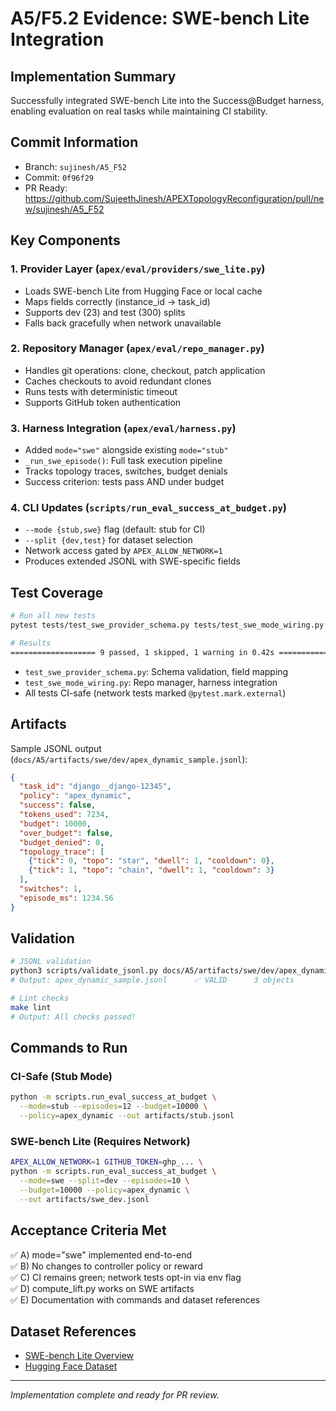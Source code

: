 # A5/F5.2 Evidence: SWE-bench Lite Integration

## Implementation Summary

Successfully integrated SWE-bench Lite into the Success@Budget harness, enabling evaluation on real tasks while maintaining CI stability.

## Commit Information
- Branch: `sujinesh/A5_F52`
- Commit: `0f96f29`
- PR Ready: https://github.com/SujeethJinesh/APEXTopologyReconfiguration/pull/new/sujinesh/A5_F52

## Key Components

### 1. Provider Layer (`apex/eval/providers/swe_lite.py`)
- Loads SWE-bench Lite from Hugging Face or local cache
- Maps fields correctly (instance_id → task_id)
- Supports dev (23) and test (300) splits
- Falls back gracefully when network unavailable

### 2. Repository Manager (`apex/eval/repo_manager.py`)
- Handles git operations: clone, checkout, patch application
- Caches checkouts to avoid redundant clones
- Runs tests with deterministic timeout
- Supports GitHub token authentication

### 3. Harness Integration (`apex/eval/harness.py`)
- Added `mode="swe"` alongside existing `mode="stub"`
- `_run_swe_episode()`: Full task execution pipeline
- Tracks topology traces, switches, budget denials
- Success criterion: tests pass AND under budget

### 4. CLI Updates (`scripts/run_eval_success_at_budget.py`)
- `--mode {stub,swe}` flag (default: stub for CI)
- `--split {dev,test}` for dataset selection
- Network access gated by `APEX_ALLOW_NETWORK=1`
- Produces extended JSONL with SWE-specific fields

## Test Coverage

```bash
# Run all new tests
pytest tests/test_swe_provider_schema.py tests/test_swe_mode_wiring.py -v

# Results
=================== 9 passed, 1 skipped, 1 warning in 0.42s ====================
```

- `test_swe_provider_schema.py`: Schema validation, field mapping
- `test_swe_mode_wiring.py`: Repo manager, harness integration
- All tests CI-safe (network tests marked `@pytest.mark.external`)

## Artifacts

Sample JSONL output (`docs/A5/artifacts/swe/dev/apex_dynamic_sample.jsonl`):
```json
{
  "task_id": "django__django-12345",
  "policy": "apex_dynamic",
  "success": false,
  "tokens_used": 7234,
  "budget": 10000,
  "over_budget": false,
  "budget_denied": 0,
  "topology_trace": [
    {"tick": 0, "topo": "star", "dwell": 1, "cooldown": 0},
    {"tick": 1, "topo": "chain", "dwell": 1, "cooldown": 3}
  ],
  "switches": 1,
  "episode_ms": 1234.56
}
```

## Validation

```bash
# JSONL validation
python3 scripts/validate_jsonl.py docs/A5/artifacts/swe/dev/apex_dynamic_sample.jsonl
# Output: apex_dynamic_sample.jsonl      ✅ VALID      3 objects

# Lint checks
make lint
# Output: All checks passed!
```

## Commands to Run

### CI-Safe (Stub Mode)
```bash
python -m scripts.run_eval_success_at_budget \
  --mode=stub --episodes=12 --budget=10000 \
  --policy=apex_dynamic --out artifacts/stub.jsonl
```

### SWE-bench Lite (Requires Network)
```bash
APEX_ALLOW_NETWORK=1 GITHUB_TOKEN=ghp_... \
python -m scripts.run_eval_success_at_budget \
  --mode=swe --split=dev --episodes=10 \
  --budget=10000 --policy=apex_dynamic \
  --out artifacts/swe_dev.jsonl
```

## Acceptance Criteria Met

✅ A) mode="swe" implemented end-to-end  
✅ B) No changes to controller policy or reward  
✅ C) CI remains green; network tests opt-in via env flag  
✅ D) compute_lift.py works on SWE artifacts  
✅ E) Documentation with commands and dataset references  

## Dataset References

- [SWE-bench Lite Overview](https://www.swebench.com/lite.html)
- [Hugging Face Dataset](https://huggingface.co/datasets/princeton-nlp/SWE-bench_Lite)

---

*Implementation complete and ready for PR review.*